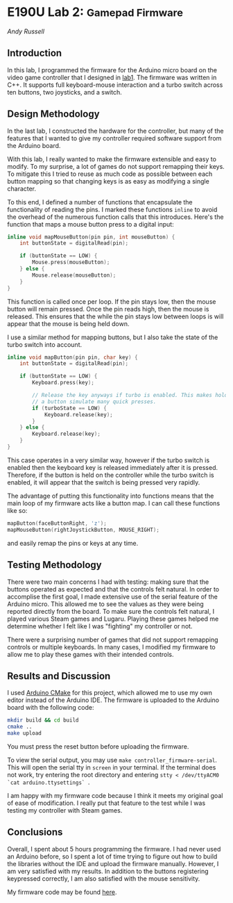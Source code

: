# E190U Lab 2: <small>Gamepad Firmware</small>
<address>Andy Russell</address>

## Introduction

In this lab, I programmed the firmware for the Arduino micro board on the video
game controller that I designed in [lab1](../lab1/README.md). The firmware was
written in C++. It supports full keyboard-mouse interaction and a turbo switch
across ten buttons, two joysticks, and a switch.

## Design Methodology

In the last lab, I constructed the hardware for the controller, but many of the
features that I wanted to give my controller required software support from the
Arduino board.

With this lab, I really wanted to make the firmware extensible and easy to
modify. To my surprise, a lot of games do not support remapping their keys.
To mitigate this I tried to reuse as much code as possible between each button
mapping so that changing keys is as easy as modifying a single character.

To this end, I defined a number of functions that encapsulate the functionality
of reading the pins. I marked these functions `inline` to avoid the overhead of
the numerous function calls that this introduces. Here's the function that maps
a mouse button press to a digital input:

```cpp
inline void mapMouseButton(pin pin, int mouseButton) {
    int buttonState = digitalRead(pin);

    if (buttonState == LOW) {
        Mouse.press(mouseButton);
    } else {
        Mouse.release(mouseButton);
    }
}
```

This function is called once per loop. If the pin stays low, then the mouse
button will remain pressed. Once the pin reads high, then the mouse is released.
This ensures that the while the pin stays low between loops is will appear that
the mouse is being held down.

I use a similar method for mapping buttons, but I also take the state of the
turbo switch into account.

```cpp
inline void mapButton(pin pin, char key) {
    int buttonState = digitalRead(pin);

    if (buttonState == LOW) {
        Keyboard.press(key);

        // Release the key anyways if turbo is enabled. This makes holding
        // a button simulate many quick presses.
        if (turboState == LOW) {
            Keyboard.release(key);
        }
    } else {
        Keyboard.release(key);
    }
}
```

This case operates in a very similar way, however if the turbo switch is enabled
then the keyboard key is released immediately after it is pressed. Therefore, if
the button is held on the controller while the turbo switch is enabled, it will
appear that the switch is being pressed very rapidly.

The advantage of putting this functionality into functions means that the main
loop of my firmware acts like a button map. I can call these functions like so:

```cpp
mapButton(faceButtonRight, 'z');
mapMouseButton(rightJoystickButton, MOUSE_RIGHT);
```

and easily remap the pins or keys at any time.



## Testing Methodology

There were two main concerns I had with testing: making sure that the buttons
operated as expected and that the controls felt natural. In order to accomplise
the first goal, I made extensive use of the serial feature of the Arduino micro.
This allowed me to see the values as they were being reported directly from the
board. To make sure the controls felt natural, I played various Steam games and
Lugaru. Playing these games helped me determine whether I felt like I was
"fighting" my controller or not.

There were a surprising number of games that did not support remapping controls
or multiple keyboards. In many cases, I modified my firmware to allow me to play
these games with their intended controls.

## Results and Discussion

I used [Arduino CMake](https://github.com/queezythegreat/arduino-cmake) for this
project, which allowed me to use my own editor instead of the Arduino IDE. The
firmware is uploaded to the Arduino board with the following code:

```bash
mkdir build && cd build
cmake ..
make upload
```

You must press the reset button before uploading the firmware.

To view the serial output, you may use `make controller_firmware-serial`. This
will open the serial tty in `screen` in your terminal. If the terminal does not
work, try entering the root directory and entering ``stty < /dev/ttyACM0 `cat
arduino.ttysettings` ``.

I am happy with my firmware code because I think it meets my original goal of
ease of modification. I really put that feature to the test while I was testing
my controller with Steam games.

## Conclusions

Overall, I spent about 5 hours programming the firmware. I had never used an
Arduino before, so I spent a lot of time trying to figure out how to build the
libraries without the IDE and upload the firmware manually. However, I am very
satisfied with my results. In addition to the buttons registering keypressed
correctly, I am also satisfied with the mouse sensitivity.

My firmware code may be found [here](src/controller_firmware.cpp).
